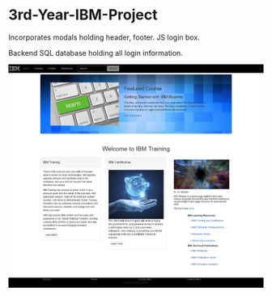 # 3rd-Year-IBM-Project

Incorporates modals holding header, footer. JS login box.

Backend SQL database holding all login information.


![Screenshot](IBM-Training.png)

